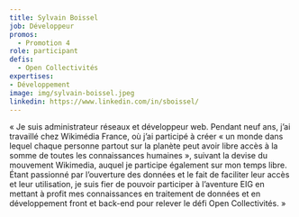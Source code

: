 ```yaml
---
title: Sylvain Boissel
job: Développeur
promos:
  - Promotion 4
role: participant
defis:
  - Open Collectivités
expertises:
- Développement
image: img/sylvain-boissel.jpeg
linkedin: https://www.linkedin.com/in/sboissel/
---
```

« Je suis administrateur réseaux et développeur web. Pendant neuf ans, j’ai travaillé chez Wikimédia France, où j’ai participé à créer « un monde dans lequel chaque personne partout sur la planète peut avoir libre accès à la somme de toutes les connaissances humaines », suivant la devise du mouvement Wikimedia, auquel je participe également sur mon temps libre. Étant passionné par l’ouverture des données et le fait de faciliter leur accès et leur utilisation, je suis fier de pouvoir participer à l’aventure EIG en mettant à profit mes connaissances en traitement de données et en développement front et back-end pour relever le défi Open Collectivités. »
